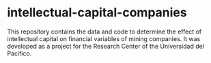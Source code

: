 # intellectual-capital-companies
This repository contains the data and code to determine the effect of intellectual capital on financial variables of mining companies. It was developed as a project for the Research Center of the Universidad del Pacífico.
